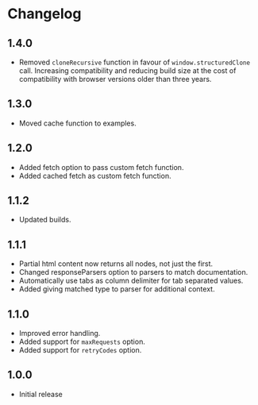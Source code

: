 # Changelog

## 1.4.0

- Removed `cloneRecursive` function in favour of `window.structuredClone` call. Increasing compatibility and reducing build size at the cost of compatibility with browser versions older than three years.

## 1.3.0

- Moved cache function to examples.

## 1.2.0

- Added fetch option to pass custom fetch function.
- Added cached fetch as custom fetch function.

## 1.1.2

- Updated builds.

## 1.1.1

- Partial html content now returns all nodes, not just the first.
- Changed responseParsers option to parsers to match documentation.
- Automatically use tabs as column delimiter for tab separated values.
- Added giving matched type to parser for additional context.

## 1.1.0

- Improved error handling.
- Added support for `maxRequests` option.
- Added support for `retryCodes` option.

## 1.0.0

- Initial release
